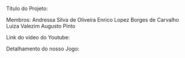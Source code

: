 Título do Projeto: 

Membros: 
Andressa Silva de Oliveira
Enrico Lopez Borges de Carvalho
Luiza Valezim Augusto Pinto

Link do vídeo do Youtube:

Detalhamento do nosso Jogo: